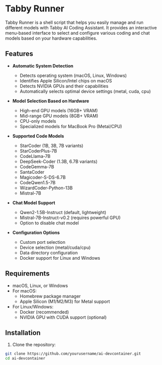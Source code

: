 # Tabby Runner

Tabby Runner is a shell script that helps you easily manage and run different models with Tabby AI Coding Assistant. It provides an interactive menu-based interface to select and configure various coding and chat models based on your hardware capabilities.

## Features

- **Automatic System Detection**
  - Detects operating system (macOS, Linux, Windows)
  - Identifies Apple Silicon/Intel chips on macOS
  - Detects NVIDIA GPUs and their capabilities
  - Automatically selects optimal device settings (metal, cuda, cpu)

- **Model Selection Based on Hardware**
  - High-end GPU models (16GB+ VRAM)
  - Mid-range GPU models (8GB+ VRAM)
  - CPU-only models
  - Specialized models for MacBook Pro (Metal/CPU)

- **Supported Code Models**
  - StarCoder (1B, 3B, 7B variants)
  - StarCoderPlus-7B
  - CodeLlama-7B
  - DeepSeek-Coder (1.3B, 6.7B variants)
  - CodeGemma-7B
  - SantaCoder
  - Magicoder-S-DS-6.7B
  - CodeQwen1.5-7B
  - WizardCoder-Python-13B
  - Mistral-7B

- **Chat Model Support**
  - Qwen2-1.5B-Instruct (default, lightweight)
  - Mistral-7B-Instruct-v0.2 (requires powerful GPU)
  - Option to disable chat model

- **Configuration Options**
  - Custom port selection
  - Device selection (metal/cuda/cpu)
  - Data directory configuration
  - Docker support for Linux and Windows

## Requirements

- macOS, Linux, or Windows
- For macOS:
  - Homebrew package manager
  - Apple Silicon (M1/M2/M3) for Metal support
- For Linux/Windows:
  - Docker (recommended)
  - NVIDIA GPU with CUDA support (optional)

## Installation

1. Clone the repository:
```bash
git clone https://github.com/yourusername/ai-devcontainer.git
cd ai-devcontainer